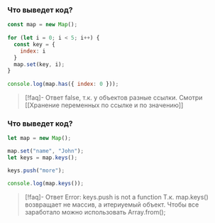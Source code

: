 ### Что выведет код?
```js
const map = new Map();  
  
for (let i = 0; i < 5; i++) {  
  const key = {  
    index: i  
  }  
  map.set(key, i);  
}  
  
console.log(map.has({ index: 0 }));
```
>[!faq]- Ответ
>false, т.к. у объектов разные ссылки. Смотри [[Хранение переменных по ссылке и по значению]]
>

### Что выведет код?
```js
let map = new Map(); 

map.set("name", "John");
let keys = map.keys();

keys.push("more");

console.log(map.keys());
```
>[!faq]- Ответ
> Error: keys.push is not a function
> Т.к. map.keys() возвращает не массив, а итериуемый объект. Чтобы все заработало можно использовать Array.from();

